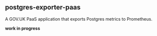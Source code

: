 ## postgres-exporter-paas

A GOV.UK PaaS application that exports Postgres metrics to Prometheus.

**work in progress**
